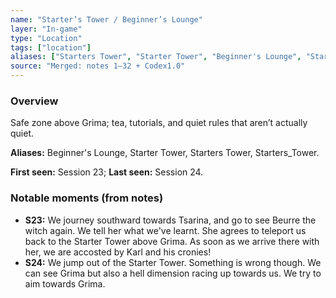 ```yaml
---
name: "Starter’s Tower / Beginner’s Lounge"
layer: "In-game"
type: "Location"
tags: ["location"]
aliases: ["Starters Tower", "Starter Tower", "Beginner's Lounge", "Starters_Tower"]
source: "Merged: notes 1–32 + Codex1.0"
---
```

### Overview
Safe zone above Grima; tea, tutorials, and quiet rules that aren’t actually quiet.

**Aliases:** Beginner's Lounge, Starter Tower, Starters Tower, Starters_Tower.

**First seen:** Session 23; **Last seen:** Session 24.

### Notable moments (from notes)
- **S23:** We journey southward towards Tsarina, and go to see Beurre the witch again. We tell her what we've learnt. She agrees to teleport us back to the Starter Tower above Grima. As soon as we arrive there with her, we are accosted by Karl and his cronies!
- **S24:** We jump out of the Starter Tower. Something is wrong though. We can see Grima but also a hell dimension racing up towards us. We try to aim towards Grima.
